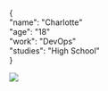 {  
  "name": "Charlotte"   
  "age": "18"   
  "work": "DevOps"   
  "studies": "High School"  
}


![](https://github-readme-stats.vercel.app/api?username=clochettes&show_icons=true&hide_border=true&theme=dark)
